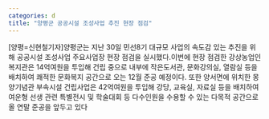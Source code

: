 ```yaml
---
categories: d
title: "양평군 공공시설 조성사업 추진 현장 점검"
---
```

[양평=신현철기자]양평군는 지난 30일 민선8기 대규모 사업의 속도감 있는 추진을 위해 공공시설 조성사업 주요사업장 현장 점검을 실시했다.이번에 현장 점검한 강상농업인복지관은 14억여원을 투입해 건립 중으로 내부에 작은도서관, 문화강의실, 열람실 등을 배치하여 쾌적한 문화복지 공간으로 오는 12월 준공 예정이다. 또한 양서면에 위치한 몽양기념관 부속시설 건립사업은 42억여원을 투입해 강당, 교육실, 자료실 등을 배치하여 여운형 선생 관련 특별전시 및 학술대회 등 다수인원을 수용할 수 있는 다목적 공간으로 올 연말 준공을 앞두고 있다